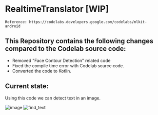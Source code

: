 # RealtimeTranslator [WIP]
```
Reference: https://codelabs.developers.google.com/codelabs/mlkit-android
```
## This Repository contains the following changes compared to the Codelab source code:
- Removed "Face Contour Detection" related code
- Fixed the compile time error with Codelab source code.
- Converted the code to Kotlin.

## Current state:
Using this code we can detect text in an image.

![image](https://github.com/kavya24395/RealtimeTranslator/assets/25947143/16e4f12c-0e0d-4ccf-a8ec-988b5194c0a6) ![find_text](https://github.com/kavya24395/RealtimeTranslator/assets/25947143/4db1d93a-0891-4910-aa50-25353321970f)
